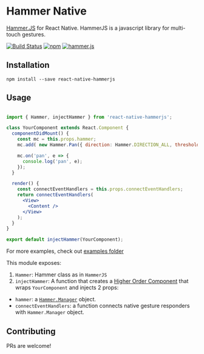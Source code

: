 # Hammer Native
[Hammer.JS](http://hammerjs.github.io) for React Native. HammerJS is a javascript library for multi-touch gestures.

[![Build Status](https://travis-ci.org/longseespace/react-native-hammerjs.svg?branch=master)](https://travis-ci.org/longseespace/react-native-hammerjs)
[![npm](https://img.shields.io/npm/v/npm.svg?maxAge=2592000)](https://www.npmjs.com/package/react-native-hammerjs)
[![hammer.js](https://img.shields.io/badge/hammer.js-v2.0.8-green.svg)](http://hammerjs.github.io)


## Installation
`npm install --save react-native-hammerjs`

## Usage

```jsx

import { Hammer, injectHammer } from 'react-native-hammerjs';

class YourComponent extends React.Component {
  componentDidMount() {
    const mc = this.props.hammer;
    mc.add( new Hammer.Pan({ direction: Hammer.DIRECTION_ALL, threshold: 0 }) );

    mc.on('pan', e => {
      console.log('pan', e);
    });
  }

  render() {
    const connectEventHandlers = this.props.connectEventHandlers;
    return connectEventHandlers(
      <View>
        <Content />
      </View>
    );
  }
}

export default injectHammer(YourComponent);
```

For more examples, check out [examples folder](https://github.com/longseespace/react-native-hammerjs/tree/master/ReactNativeHammerJSExample/src)

This module exposes:
1. `Hammer`: Hammer class as in `HammerJS`
2. `injectHammer`: A function that creates a [Higher Order Component](https://medium.com/@dan_abramov/mixins-are-dead-long-live-higher-order-components-94a0d2f9e750#.kdny7yuwf) that wraps `YourComponent` and injects 2 props:
  - `hammer`: a [`Hammer.Manager`](http://hammerjs.github.io/api/#hammer.manager) object.
  - `connectEventHandlers`: a function connects native gesture responders with `Hammer.Manager` object.

## Contributing
PRs are welcome!
